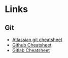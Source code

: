 # Links

## Git

* [Atlassian git cheatsheet](https://www.atlassian.com/git/tutorials/atlassian-git-cheatsheet)
* [Github Cheatsheet](https://education.github.com/git-cheat-sheet-education.pdf)
* [Gitlab Cheatsheet](https://about.gitlab.com/images/press/git-cheat-sheet.pdf)
